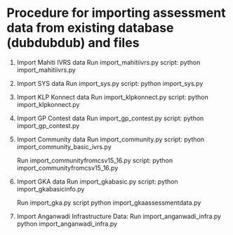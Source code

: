 # Procedure for importing assessment data from existing database (dubdubdub) and files
1. Import Mahiti IVRS data
    Run import_mahitiivrs.py script:
    python import_mahitiivrs.py <dubdubudb db> <unified db>

2. Import SYS data
    Run import_sys.py script:
    python import_sys.py <dubdubdub db> <unified db>

3. Import KLP Konnect data 
    Run import_klpkonnect.py script:
    python import_klpkonnect.py <dubdubdub db> <unified db>

4. Import GP Contest data
    Run import_gp_contest.py script:
    python import_gp_contest.py <dubdubdub db> <unified db>

5. Import Community data
    Run import_community.py script:
    python import_community_basic_ivrs.py <dubdubdub db> <unified db>

    Run import_communityfromcsv15_16.py script:
    python import_communityfromcsv15_16.py <directory of community survey csv files> <unified db>

6. Import GKA data
    Run import_gkabasic.py script:
    python import_gkabasicinfo.py <unified db>

    Run import_gka.py script
    python import_gkaassessmentdata.py <dubdubdub db> <unified db>

7. Import Anganwadi Infrastructure Data:
    Run import_anganwadi_infra.py
    python import_anganwadi_infra.py <anganwadi infra db> <unified  db>

